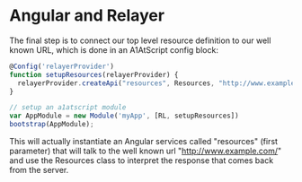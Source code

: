 # Angular and Relayer

The final step is to connect our top level resource definition to our well known URL, which is done in an A1AtScript config block:

```javascript
@Config('relayerProvider')
function setupResources(relayerProvider) {
  relayerProvider.createApi("resources", Resources, "http://www.example.com/")
}

// setup an a1atscript module
var AppModule = new Module('myApp', [RL, setupResources])
bootstrap(AppModule);
```

This will actually instantiate an Angular services called "resources" (first parameter) that will talk to the well known url "http://www.example.com/" and use the Resources class to interpret the response that comes back from the server.
